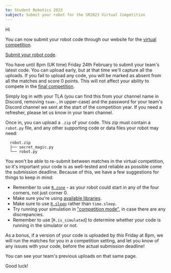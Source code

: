 ```yaml
---
to: Student Robotics 2023
subject: Submit your robot for the SR2023 Virtual Competition
---
```


Hi

You can now submit your robot code through our website for the [virtual competition](https://studentrobotics.org/events/sr2023/virtual-competition/).

[Submit your robot code](https://studentrobotics.org/code-submitter/).

You have until 8pm (UK time) Friday 24th February to submit your team's latest code. You can upload early, but at that time we'll capture all the uploads. If you fail to upload any code, you will be marked as absent from all the matches and score 0 points. This will not affect your ability to compete in the [final competition](https://studentrobotics.org/events/sr2023/competition/).

Simply log in with your TLA (you can find this from your channel name in Discord, removing `team-`, in upper-case) and the password for your team's Discord channel we sent at the start of the competition year. If you need a refresher, please let us know in your team channel.

Once in, you can upload a `.zip` of your code. This zip must contain a `robot.py` file, and any other supporting code or data files your robot may need:

```
  robot.zip
  ├── secret_magic.py
  └── robot.py
```

You won't be able to re-submit between matches in the virtual competition, so it's important your code is as well-tested and reliable as possible come the submission deadline. Because of this, we have a few suggestions for things to keep in mind:

- Remember to use [`R.zone`](https://studentrobotics.org/docs/programming/sr/#OtherRobotAttributes) - as your robot could start in any of the four corners, not just corner 0.
- Make sure you're using [available libraries](https://studentrobotics.org/docs/programming/python/libraries#simulator).
- Make sure to use [`R.sleep`](https://studentrobotics.org/docs/simulator/programming/#simulated-time) rather than `time.sleep`.
- Try running your simulation in ["competition mode"](https://github.com/srobo/competition-simulator#competition-mode), in case there are any discrepancies.
- Remember to use [`R.is_simulated`] to determine whether your code is running in the simulator or not.

As a bonus, if a version of your code is uploaded by _this_ Friday at 8pm, we will run the matches for you in a competition setting, and let you know of any issues with your code, before the actual submission deadline!

You can see your team's previous uploads on that same page.

Good luck!
